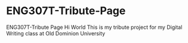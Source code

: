 # ENG307T-Tribute-Page
ENG307T-Tribute Page
Hi World
This is my tribute project for my Digital Writing class at Old Dominion University
